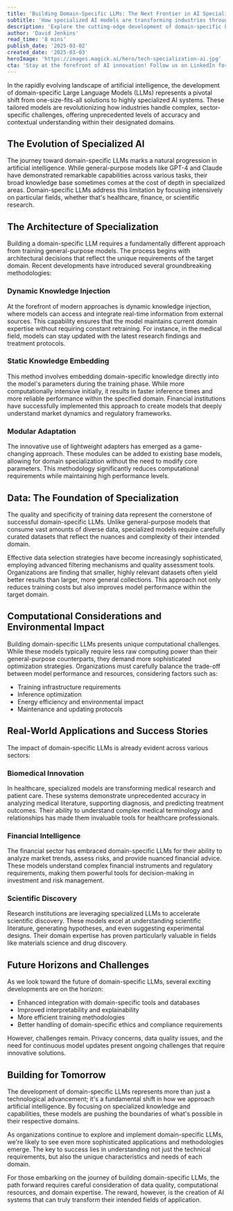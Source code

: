 ```yaml
---
title: 'Building Domain-Specific LLMs: The Next Frontier in AI Specialization'
subtitle: 'How specialized AI models are transforming industries through targeted learning and domain expertise'
description: 'Explore the cutting-edge development of domain-specific Large Language Models (LLMs) and how they're revolutionizing industries through specialized AI capabilities. Learn about key architectural approaches, data requirements, and real-world applications transforming sectors from healthcare to finance.'
author: 'David Jenkins'
read_time: '8 mins'
publish_date: '2025-03-02'
created_date: '2025-03-03'
heroImage: 'https://images.magick.ai/hero/tech-specialization-ai.jpg'
cta: 'Stay at the forefront of AI innovation! Follow us on LinkedIn for regular updates on domain-specific LLMs and other breakthrough developments in artificial intelligence.'
---
```


In the rapidly evolving landscape of artificial intelligence, the development of domain-specific Large Language Models (LLMs) represents a pivotal shift from one-size-fits-all solutions to highly specialized AI systems. These tailored models are revolutionizing how industries handle complex, sector-specific challenges, offering unprecedented levels of accuracy and contextual understanding within their designated domains.

## The Evolution of Specialized AI

The journey toward domain-specific LLMs marks a natural progression in artificial intelligence. While general-purpose models like GPT-4 and Claude have demonstrated remarkable capabilities across various tasks, their broad knowledge base sometimes comes at the cost of depth in specialized areas. Domain-specific LLMs address this limitation by focusing intensively on particular fields, whether that's healthcare, finance, or scientific research.

## The Architecture of Specialization

Building a domain-specific LLM requires a fundamentally different approach from training general-purpose models. The process begins with architectural decisions that reflect the unique requirements of the target domain. Recent developments have introduced several groundbreaking methodologies:

### Dynamic Knowledge Injection

At the forefront of modern approaches is dynamic knowledge injection, where models can access and integrate real-time information from external sources. This capability ensures that the model maintains current domain expertise without requiring constant retraining. For instance, in the medical field, models can stay updated with the latest research findings and treatment protocols.

### Static Knowledge Embedding

This method involves embedding domain-specific knowledge directly into the model's parameters during the training phase. While more computationally intensive initially, it results in faster inference times and more reliable performance within the specified domain. Financial institutions have successfully implemented this approach to create models that deeply understand market dynamics and regulatory frameworks.

### Modular Adaptation

The innovative use of lightweight adapters has emerged as a game-changing approach. These modules can be added to existing base models, allowing for domain specialization without the need to modify core parameters. This methodology significantly reduces computational requirements while maintaining high performance levels.

## Data: The Foundation of Specialization

The quality and specificity of training data represent the cornerstone of successful domain-specific LLMs. Unlike general-purpose models that consume vast amounts of diverse data, specialized models require carefully curated datasets that reflect the nuances and complexity of their intended domain.

Effective data selection strategies have become increasingly sophisticated, employing advanced filtering mechanisms and quality assessment tools. Organizations are finding that smaller, highly relevant datasets often yield better results than larger, more general collections. This approach not only reduces training costs but also improves model performance within the target domain.

## Computational Considerations and Environmental Impact

Building domain-specific LLMs presents unique computational challenges. While these models typically require less raw computing power than their general-purpose counterparts, they demand more sophisticated optimization strategies. Organizations must carefully balance the trade-off between model performance and resources, considering factors such as:

- Training infrastructure requirements
- Inference optimization
- Energy efficiency and environmental impact
- Maintenance and updating protocols

## Real-World Applications and Success Stories

The impact of domain-specific LLMs is already evident across various sectors:

### Biomedical Innovation

In healthcare, specialized models are transforming medical research and patient care. These systems demonstrate unprecedented accuracy in analyzing medical literature, supporting diagnosis, and predicting treatment outcomes. Their ability to understand complex medical terminology and relationships has made them invaluable tools for healthcare professionals.

### Financial Intelligence

The financial sector has embraced domain-specific LLMs for their ability to analyze market trends, assess risks, and provide nuanced financial advice. These models understand complex financial instruments and regulatory requirements, making them powerful tools for decision-making in investment and risk management.

### Scientific Discovery

Research institutions are leveraging specialized LLMs to accelerate scientific discovery. These models excel at understanding scientific literature, generating hypotheses, and even suggesting experimental designs. Their domain expertise has proven particularly valuable in fields like materials science and drug discovery.

## Future Horizons and Challenges

As we look toward the future of domain-specific LLMs, several exciting developments are on the horizon:

- Enhanced integration with domain-specific tools and databases
- Improved interpretability and explainability
- More efficient training methodologies
- Better handling of domain-specific ethics and compliance requirements

However, challenges remain. Privacy concerns, data quality issues, and the need for continuous model updates present ongoing challenges that require innovative solutions.

## Building for Tomorrow

The development of domain-specific LLMs represents more than just a technological advancement; it's a fundamental shift in how we approach artificial intelligence. By focusing on specialized knowledge and capabilities, these models are pushing the boundaries of what's possible in their respective domains.

As organizations continue to explore and implement domain-specific LLMs, we're likely to see even more sophisticated applications and methodologies emerge. The key to success lies in understanding not just the technical requirements, but also the unique characteristics and needs of each domain.

For those embarking on the journey of building domain-specific LLMs, the path forward requires careful consideration of data quality, computational resources, and domain expertise. The reward, however, is the creation of AI systems that can truly transform their intended fields of application.